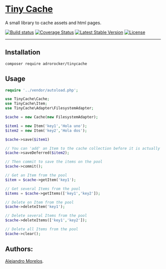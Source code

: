 [Tiny Cache](https://github.com/adrorocker/tinycache)
===================================

A small library to cache assets and html pages.

[![Build status][Master image]][Master]
[![Coverage Status][Master covarage image]][Master covarage]
[![Latest Stable Version][Stable version image]][Stable version]
[![License][License image]][License]

-----------------------------------

## Installation

```
composer require adrorocker/tinycache
```

## Usage

```php
require '../vendor/autoload.php';

use TinyCache\Cache;
use TinyCache\Item;
use TinyCache\Adapter\FilesystemAdapter;

$cache = new Cache(new FilesystemAdapter);

$item1 = new Item('key1','Hola uno');
$item2 = new Item('key2','Hola dos');

$cache->save($item1)

// You can 'add' an Item to the cache collection before it is actually saved on the pool
$cache->saveDeferred($item2);

// Then commit to save the items on the pool
$cache->commit();

// Get an Item from the pool
$item = $cache->getItem('key1');

// Get several Items from the pool
$items = $cache->getItems(['key1','key2']);

// Delete on Item from the pool
$cache->deleteItem('key1');

// Delete several Items from the pool
$cache->deleteItems(['key1','key2']);

// Delete all Items from the pool
$cache->clear();

```

## Authors:

[Alejandro Morelos](https://github.com/adrorocker). 

  [Master]: https://travis-ci.org/adrorocker/tinycache/
  [Master image]: https://travis-ci.org/adrorocker/tinycache.svg?branch=master
  [Master covarage]: https://coveralls.io/github/adrorocker/tinycache
  [Master covarage image]: https://coveralls.io/repos/github/adrorocker/tinycache/badge.svg?branch=master
  [Stable version]: https://packagist.org/packages/adrorocker/tinycache
  [Stable version image]: https://poser.pugx.org/adrorocker/tinycache/v/stable
  [License]: https://packagist.org/packages/adrorocker/tinycache
  [License image]: https://poser.pugx.org/adrorocker/tinycache/license

